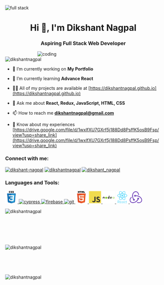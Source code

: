 <img src="https://i.pinimg.com/originals/2f/f4/28/2ff428006f3ade5f10beac69372062ab.gif" alt="full stack"/>
<h1 align="center">Hi 👋, I'm Dikshant Nagpal</h1>
<h3 align="center">Aspiring Full Stack Web Developer</h3>
<img align="right" width="400px" src="https://camo.githubusercontent.com/cae12fddd9d6982901d82580bdf321d81fb299141098ca1c2d4891870827bf17/68747470733a2f2f6d69726f2e6d656469756d2e636f6d2f6d61782f313336302f302a37513379765349765f7430696f4a2d5a2e676966" alt="coding"/>


<p align="left"> <img src="https://komarev.com/ghpvc/?username=dikshantnagpal&label=Profile%20views&color=0e75b6&style=flat" alt="dikshantnagpal" /> </p>

- 🔭 I’m currently working on **My Portfolio**

- 🌱 I’m currently learning **Advance React**

- 👨‍💻 All of my projects are available at [https://dikshantnagpal.github.io](https://dikshantnagpal.github.io)

- 💬 Ask me about **React, Redux, JavaScript, HTML, CSS**

- 📫 How to reach me **dikshantnagpal@gmail.com**

- 📄 Know about my experiences [https://drive.google.com/file/d/1wxlfXU7GXrf5j188Dd8PsffK5osB9Fsp/view?usp=share_link](https://drive.google.com/file/d/1wxlfXU7GXrf5j188Dd8PsffK5osB9Fsp/view?usp=share_link)

<h3 align="left">Connect with me:</h3>
<p align="left">
<a href="https://linkedin.com/in/dikshant-nagpal" target="blank"><img align="center" src="https://raw.githubusercontent.com/rahuldkjain/github-profile-readme-generator/master/src/images/icons/Social/linked-in-alt.svg" alt="dikshant-nagpal" height="30" width="40" /></a>
<a href="https://codesandbox.com/dikshantnagpal" target="blank"><img align="center" src="https://raw.githubusercontent.com/rahuldkjain/github-profile-readme-generator/master/src/images/icons/Social/codesandbox.svg" alt="dikshantnagpal" height="30" width="40" /></a>
<a href="https://instagram.com/dikshant_nagpal" target="blank"><img align="center" src="https://raw.githubusercontent.com/rahuldkjain/github-profile-readme-generator/master/src/images/icons/Social/instagram.svg" alt="dikshant_nagpal" height="30" width="40" /></a>
</p>

<h3 align="left">Languages and Tools:</h3>
<p align="left"> <a href="https://www.w3schools.com/css/" target="_blank" rel="noreferrer"> <img src="https://raw.githubusercontent.com/devicons/devicon/master/icons/css3/css3-original-wordmark.svg" alt="css3" width="40" height="40"/> </a> <a href="https://www.cypress.io" target="_blank" rel="noreferrer"> <img src="https://raw.githubusercontent.com/simple-icons/simple-icons/6e46ec1fc23b60c8fd0d2f2ff46db82e16dbd75f/icons/cypress.svg" alt="cypress" width="40" height="40"/> </a> <a href="https://firebase.google.com/" target="_blank" rel="noreferrer"> <img src="https://www.vectorlogo.zone/logos/firebase/firebase-icon.svg" alt="firebase" width="40" height="40"/> </a> <a href="https://git-scm.com/" target="_blank" rel="noreferrer"> <img src="https://www.vectorlogo.zone/logos/git-scm/git-scm-icon.svg" alt="git" width="40" height="40"/> </a> <a href="https://www.w3.org/html/" target="_blank" rel="noreferrer"> <img src="https://raw.githubusercontent.com/devicons/devicon/master/icons/html5/html5-original-wordmark.svg" alt="html5" width="40" height="40"/> </a> <a href="https://developer.mozilla.org/en-US/docs/Web/JavaScript" target="_blank" rel="noreferrer"> <img src="https://raw.githubusercontent.com/devicons/devicon/master/icons/javascript/javascript-original.svg" alt="javascript" width="40" height="40"/> </a> <a href="https://nodejs.org" target="_blank" rel="noreferrer"> <img src="https://raw.githubusercontent.com/devicons/devicon/master/icons/nodejs/nodejs-original-wordmark.svg" alt="nodejs" width="40" height="40"/> </a> <a href="https://reactjs.org/" target="_blank" rel="noreferrer"> <img src="https://raw.githubusercontent.com/devicons/devicon/master/icons/react/react-original-wordmark.svg" alt="react" width="40" height="40"/> </a> <a href="https://redux.js.org" target="_blank" rel="noreferrer"> <img src="https://raw.githubusercontent.com/devicons/devicon/master/icons/redux/redux-original.svg" alt="redux" width="40" height="40"/> </a> </p>

<p><img align="left" src="https://github-readme-stats.vercel.app/api/top-langs?username=dikshantnagpal&show_icons=true&locale=en&layout=compact" alt="dikshantnagpal" /></p>
<br>
<br>
<br>
<br>
<br>
<br>
<p>&nbsp;<img align="left" src="https://github-readme-stats.vercel.app/api?username=dikshantnagpal&show_icons=true&locale=en" alt="dikshantnagpal" /></p>
<br>
<br>
<br>
<p><img align="left" src="https://github-readme-streak-stats.herokuapp.com/?user=dikshantnagpal&" alt="dikshantnagpal" /></p>
